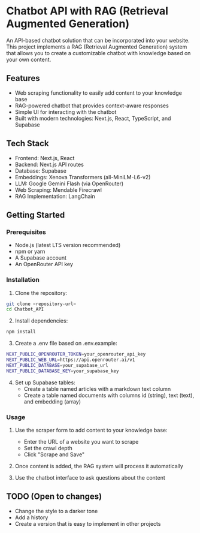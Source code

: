 # Chatbot API with RAG (Retrieval Augmented Generation)

An API-based chatbot solution that can be incorporated into your website. This project implements a RAG (Retrieval Augmented Generation) system that allows you to create a customizable chatbot with knowledge based on your own content.

## Features

- Web scraping functionality to easily add content to your knowledge base
- RAG-powered chatbot that provides context-aware responses
- Simple UI for interacting with the chatbot
- Built with modern technologies: Next.js, React, TypeScript, and Supabase

## Tech Stack

- Frontend: Next.js, React
- Backend: Next.js API routes
- Database: Supabase
- Embeddings: Xenova Transformers (all-MiniLM-L6-v2)
- LLM: Google Gemini Flash (via OpenRouter)
- Web Scraping: Mendable Firecrawl
- RAG Implementation: LangChain
  
## Getting Started

### Prerequisites

- Node.js (latest LTS version recommended)
- npm or yarn
- A Supabase account
- An OpenRouter API key

### Installation

1. Clone the repository:

``` bash
git clone <repository-url>
cd Chatbot_API
```

2. Install dependencies:

``` bash
npm install
```

3. Create a .env file based on .env.example:
```bash
NEXT_PUBLIC_OPENROUTER_TOKEN=your_openrouter_api_key
NEXT_PUBLIC_WEB_URL=https://api.openrouter.ai/v1
NEXT_PUBLIC_DATABASE=your_supabase_url
NEXT_PUBLIC_DATABASE_KEY=your_supabase_key
```

4. Set up Supabase tables:
    - Create a table named articles with a markdown text column
    - Create a table named documents with columns id (string), text (text), and embedding (array)

### Usage

1. Use the scraper form to add content to your knowledge base:
    - Enter the URL of a website you want to scrape
    - Set the crawl depth
    - Click "Scrape and Save"
2. Once content is added, the RAG system will process it automatically

3. Use the chatbot interface to ask questions about the content

## TODO (Open to changes)

- Change the style to a darker tone
- Add a history
- Create a version that is easy to implement in other projects
